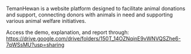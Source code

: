 TemanHewan is a website platform designed to facilitate animal donations and support, connecting donors with animals in need and supporting various animal welfare initiatives.
 
Access the demo, explanation, and report through:
https://drive.google.com/drive/folders/150T_14OZNqinE9vWNVQSZhe6-7qWSsMU?usp=sharing
